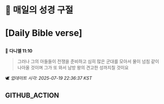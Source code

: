 # 🙏 매일의 성경 구절
# [Daily Bible verse]
##
<!-- START_BIBLE_VERSE -->
📖 **다니엘 11:10**
> 그러나 그의 아들들이 전쟁을 준비하고 심히 많은 군대를 모아서 물이 넘침 같이 나아올 것이며 그가 또 와서 남방 왕의 견고한 성까지칠 것이요

🕊️ _업데이트 시각: 2025-07-19 22:36:37 KST_
  <!-- END_BIBLE_VERSE -->
## GITHUB_ACTION

